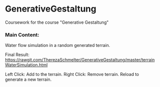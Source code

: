 # GenerativeGestaltung
Coursework for the course "Generative Gestaltung" 

### Main Content:

Water flow simulation in a random generated terrain. 

Final Result: https://rawgit.com/TherezaSchmelter/GenerativeGestaltung/master/terrainWaterSimulation.html

Left Click: Add to the terrain.
Right Click: Remove terrain.
Reload to generate a new terrain.
